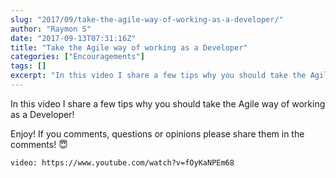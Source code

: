 ```yaml
---
slug: "2017/09/take-the-agile-way-of-working-as-a-developer/"
author: "Raymon S"
date: "2017-09-13T07:31:16Z"
title: "Take the Agile way of working as a Developer"
categories: ["Encouragements"]
tags: []
excerpt: "In this video I share a few tips why you should take the Agile way of working as a Developer!Enjoy!..."
---
```


In this video I share a few tips why you should take the Agile way of working as a Developer!

Enjoy! If you comments, questions or opinions please share them in the comments! 😇

`video: https://www.youtube.com/watch?v=fOyKaNPEm68`
